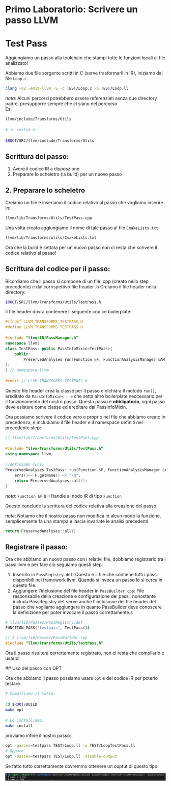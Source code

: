 # Primo Laboratorio: Scrivere un passo LLVM

# Test Pass

Aggiungiamo un passo alla toolchain che stampi tutte le funzioni locali al file analizzato!

Abbiamo due file sorgente scritti in C (serve trasformarli in IR), iniziamo dal file `Loop.c`

```bash
clang -O2 -emit-llvm -S -c TEST/Loop.c -o TEST/Loop.ll
```

_nota_: Alcuni percorsi potrebbero essere referenziati senza due directory padre, presupporre sempre che ci siano nel percorso.  
Es:

```bash
llvm/include/Transforms/Utils

# in realtà è:

$ROOT/SRC/llvm/include/Transforms/Utils
```

## Scrittura del passo:

1. Avere il codice IR a disposzione
2. Preparare lo scheletro (la build) per un nuovo passo

## 2. Preparare lo scheletro

Creiamo un file e inseriamo il codice relativo al passo che vogliamo inserire in:

```bash
llvm/lib/Transforms/Utils/TestPass.cpp
```

Una volta creato aggiungiamo il nome di tale passo al file `CmakeLists.txt`:

```bash
llvm/lib/Transforms/utils/CmakeLists.txt
```

Ora che la build è settata per un nuovo passo non ci resta che scrivere il codice relativo al passo!

## Scrittura del codice per il passo:

Ricordiamo che il passo si compone di un file .cpp (creato nello step precedente) e dal corrispettivo file header .h
Creiamo il file header nella directory:

```bash
$ROOT/SRC/llvm/Transforms/Utils/TestPass.h
```

Il file header dovrà contenere il seguente codice boilerplate:

```c++
#ifndef LLVM_TRANSFORMS_TESTPASS_H
#define LLVM_TRANSFORMS_TESTPASS_H

#include "llvm/IR/PassManager.h"
namespace llvm{
class TestPass: public PassInfoMixin<TestPass>{
    public:
        PreservedAnalyses run(Function &F, FunctionAnalysisManager &AM);
};
} // namespace llvm

#endif // LLVM_TRANSFORMS_TESTPASS_H
```

Questo file header crea la classe per il passo e dichiara il metodo `run()`, ereditato da `PassInfoMixin< - >` che setta altro boilerplate neccessario per il funzionamento del nostro passo. Questo passo è **obbligatorio**, ogni passo deve esistere come classe ed ereditare dal PassInfoMixin.

Ora possiamo scrivere il codice vero e proprio nel file che abbiamo creato in precedenza, e includiamo il file header e il namespace definiti nel precedente step:

```c++
// llvm/lib/Transforms/Utils/TestPass.cpp

#include "llvm/Transforms/Utils/TestPass.h"
using namespace llvm;

//definiamo run()
PreservedAnalyses TestPass::run(Function &F, FunctionAnalysisManager &AM) {
    errs()<< F.getName() << "\n";
    return PreservedAnalyses::all();
}
```

_nota_: `Function &F` è il Handle al nodo IR di tipo `Function`

Questo conclude la scrittura del codice relativa alla creazione del passo

_note_: Notiamo che il nostro passo non modifica in alcun modo la funzione, semplicemente fa una stampa e lascia invariate le analisi precedenti

```c++
return PreservedAnalyses::all()
```

## Registrare il passo:

Ora che abbiamo un nuovo passo con i relativi file, dobbiamo registrarlo tra i passi llvm e per fare ciò seguiamo questi step:

1. Inserirlo in `PassRegistry.def`: Questo è il file che contiene tutti i passi disponibili nel framework llvm. Quando si invoca un passo lo si cerca in questo file.
2. Aggiungere l'inclusione del file header in `PassBuilder.cpp`: File responsabile della creazione e configurazione dei passi, nonostante includa PassRegistry.def serve anche l'inclusione del file header del passo che vogliamo aggiungere in quanto PassBuilder deve conoscere la definizione per poter invocare il passo correttamente.s

```bash
# llvm/lib/Passes/PassRegistry.def
FUNCTION_PASS("testpass", TestPass())
```

```c++
// $ llvm/lib/Passes/PassBuilder.cpp
#include "llvm/Transforms/Utils/TestPass.h"
```

Ora il passo risulterà correttamente registrato, non ci resta che compilarlo e usarlo!

## Uso del passo con OPT

Ora che abbiamo il passo possiamo usare `opt` e del codice IR per poterlo testare.

```bash
# Compiliamo il tutto:

cd $ROOT/BUILD
make opt

# Lo isntalliamo:
make install
```

proviamo infine il nostro passo:

```bash
opt -passes=testpass TEST/Loop.ll -o TEST/LoopTestPass.ll
# Oppure
opt -passes=testpass TEST/Loop.ll -disable-output

```

Se fatto tutto correttamente dovremmo ottenere un ouptut di questo tipo:

![testpass output](../../images/TestPass.png)
